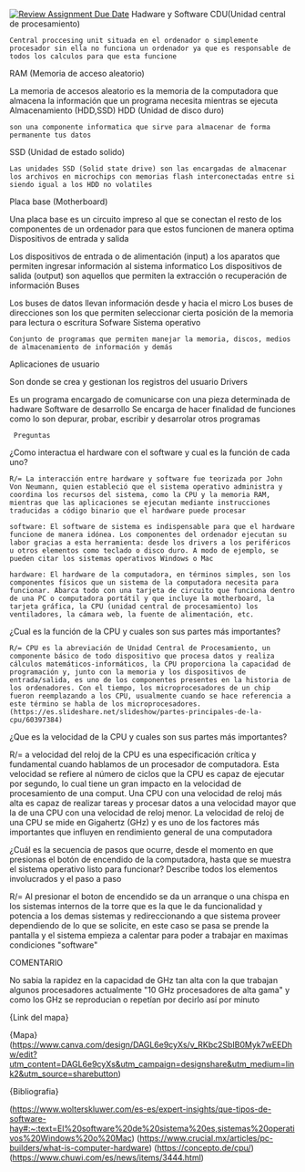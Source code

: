 [![Review Assignment Due Date](https://classroom.github.com/assets/deadline-readme-button-22041afd0340ce965d47ae6ef1cefeee28c7c493a6346c4f15d667ab976d596c.svg)](https://classroom.github.com/a/sTWg933Z)
Hadware y Software
  CDU(Unidad central de procesamiento)

    Central proccesing unit situada en el ordenador o simplemente procesador sin ella no funciona un ordenador ya que es responsable de todos los calculos para que esta funcione
  RAM (Memoria de acceso aleatorio)

   La memoria de accesos aleatorio es la memoria de la computadora que almacena la información que un programa necesita mientras se ejecuta
  Almacenamiento (HDD,SSD)
   HDD (Unidad de disco duro)

    son una componente informatica que sirve para almacenar de forma permanente tus datos 
   SSD (Unidad de estado solido)

    Las unidades SSD (Solid state drive) son las encargadas de almacenar los archivos en microchips con memorias flash interconectadas entre si siendo igual a los HDD no volatiles
  Placa base (Motherboard)

   Una placa base es un circuito impreso al que se conectan  el resto de los componentes de un ordenador para que estos funcionen de manera optima
  Dispositivos de entrada y salida 

   Los dispositivos de entrada o de alimentación (input) a los aparatos que permiten ingresar información al sistema informatico 
   Los dispositivos de salida (output) son aquellos que permiten la extracción o recuperación de información
  Buses

   Los buses de datos llevan información desde y hacia el micro 
   Los buses de direcciones son los que permiten seleccionar cierta posición de la memoria para lectura o escritura
  Sofware Sistema operativo

    Conjunto de programas que permiten manejar la memoria, discos, medios de almacenamiento de información y demás
  Aplicaciones de usuario 

   Son donde se crea y gestionan los registros del usuario
  Drivers

   Es un programa encargado de comunicarse con una pieza determinada de hadware
  Software de desarrollo
   Se encarga de hacer finalidad de funciones como lo son depurar, probar, escribir y desarrolar otros programas

     Preguntas
  ¿Como interactua el hardware con el software y cual es la función de cada uno?

    R/= La interacción entre hardware y software fue teorizada por John Von Neumann, quien estableció que el sistema operativo administra y coordina los recursos del sistema, como la CPU y la memoria RAM, mientras que las aplicaciones se ejecutan mediante instrucciones traducidas a código binario que el hardware puede procesar 

    software: El software de sistema es indispensable para que el hardware funcione de manera idónea. Los componentes del ordenador ejecutan su labor gracias a esta herramienta: desde los drivers a los periféricos u otros elementos como teclado o disco duro. A modo de ejemplo, se pueden citar los sistemas operativos Windows o Mac

    hardware: El hardware de la computadora, en términos simples, son los componentes físicos que un sistema de la computadora necesita para funcionar. Abarca todo con una tarjeta de circuito que funciona dentro de una PC o computadora portátil y que incluye la motherboard, la tarjeta gráfica, la CPU (unidad central de procesamiento) los ventiladores, la cámara web, la fuente de alimentación, etc.

  ¿Cual es la función de la CPU y cuales son sus partes más importantes?

    R/= CPU es la abreviación de Unidad Central de Procesamiento, un componente básico de todo dispositivo que procesa datos y realiza cálculos matemáticos-informáticos, la CPU proporciona la capacidad de programación y, junto con la memoria y los dispositivos de entrada/salida, es uno de los componentes presentes en la historia de los ordenadores. Con el tiempo, los microprocesadores de un chip fueron reemplazando a los CPU, usualmente cuando se hace referencia a este término se habla de los microprocesadores.
    (https://es.slideshare.net/slideshow/partes-principales-de-la-cpu/60397384)

  ¿Que es la velocidad de la CPU y cuales son sus partes más importantes?

   R/= a velocidad del reloj de la CPU es una especificación crítica y fundamental cuando hablamos de un procesador de computadora. Esta velocidad se refiere al número de ciclos que la CPU es capaz de ejecutar por segundo, lo cual tiene un gran impacto en la velocidad de procesamiento de una comput. Una CPU con una velocidad de reloj más alta es capaz de realizar tareas y procesar datos a una velocidad mayor que la de una CPU con una velocidad de reloj menor. La velocidad de reloj de una CPU se mide en Gigahertz (GHz) y es uno de los factores más importantes que influyen en rendimiento general de una computadora

  ¿Cuál es la secuencia de pasos que ocurre, desde el momento en que presionas el botón de encendido de la computadora, hasta que se muestra el sistema operativo listo para funcionar? Describe todos los elementos involucrados y el paso a paso

   R/= Al presionar el boton de encendido se da un arranque o una chispa en los sistemas internos de la torre que es la que le da funcionalidad y potencia a los demas sistemas y redireccionando a que sistema proveer dependiendo de lo que se solicite, en este caso se pasa se prende la pantalla y el sistema empieza a calentar para poder a trabajar en maximas condiciones "software"

  COMENTARIO
  
   No sabia la rapidez en la capacidad de GHz tan alta con la que trabajan algunos procesadores actualmente "10 GHz procesadores de alta gama" y como los GHz se reproducian o repetían por decirlo así por minuto


{Link del mapa} 

 {Mapa}(https://www.canva.com/design/DAGL6e9cyXs/v_RKbc2SbIB0Myk7wEEDhw/edit?utm_content=DAGL6e9cyXs&utm_campaign=designshare&utm_medium=link2&utm_source=sharebutton) 

{Bibliografia}

(https://www.wolterskluwer.com/es-es/expert-insights/que-tipos-de-software-hay#:~:text=El%20software%20de%20sistema%20es,sistemas%20operativos%20Windows%20o%20Mac)
(https://www.crucial.mx/articles/pc-builders/what-is-computer-hardware)
(https://concepto.de/cpu/)
(https://www.chuwi.com/es/news/items/3444.html)
